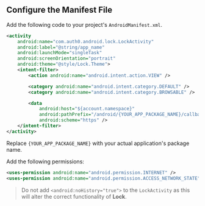 ## Configure the Manifest File

Add the following code to your project's `AndroidManifest.xml`.

```xml
<activity
    android:name="com.auth0.android.lock.LockActivity"
    android:label="@string/app_name"
    android:launchMode="singleTask"
    android:screenOrientation="portrait"
    android:theme="@style/Lock.Theme">
    <intent-filter>
        <action android:name="android.intent.action.VIEW" />

        <category android:name="android.intent.category.DEFAULT" />
        <category android:name="android.intent.category.BROWSABLE" />

        <data
            android:host="${account.namespace}"
            android:pathPrefix="/android/{YOUR_APP_PACKAGE_NAME}/callback"
            android:scheme="https" />
    </intent-filter>
</activity>
```

Replace `{YOUR_APP_PACKAGE_NAME}` with your actual application's package name.

Add the following permissions:

```xml
<uses-permission android:name="android.permission.INTERNET" />
<uses-permission android:name="android.permission.ACCESS_NETWORK_STATE" />
```

> Do not add `<android:noHistory="true">` to the `LockActivity` as this will alter the correct functionality of **Lock**.
